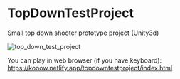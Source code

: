 # TopDownTestProject
Small top down shooter prototype project (Unity3d)

![top_down_test_project](https://user-images.githubusercontent.com/11246579/111083406-b30d6280-850d-11eb-9c48-23ab155c8109.jpg)

You can play in web browser (if you have keyboard):
https://kooow.netlify.app/topdowntestproject/index.html
